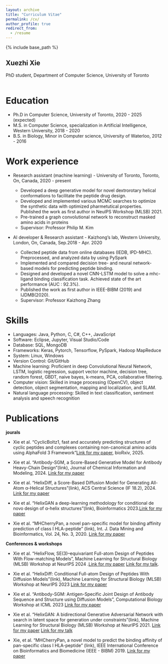 ```yaml
---
layout: archive
title: "Curriculum Vitae"
permalink: /cv/
author_profile: true
redirect_from:
  - /resume
---
```

{% include base_path %}

Xuezhi Xie
---
PhD student, Department of Computer Science, University of Toronto
<br/><br/>


Education
======
* Ph.D in Computer Science, University of Toronto, 2020 - 2025 (expected)
* M.S. in Computer Science, specialization in Artificial Intelligence, Western University, 2018 - 2020
* B.S. in Biology, Minor in Computer science, University of Waterloo, 2012 - 2016

Work experience
======
* Research assistant (machine learning) - University of Toronto, Toronto, On, Canada, 2020 - present
  * Developed a deep generative model for novel dextrorotary helical conformations to facilitate the peptide drug design.
  * Developed and implemented various MCMC searches to optimize the synthetic data with optimized pharmetutical properties. Published the work as first author in NeuIPS Workshop (MLSB) 2021.
  * Pre-trained a graph convolutional network to reconstruct masked amino acids in proteins
  * Supervisor: Professor Philip M. Kim

* AI developer & Research assistant  - Kaizhong’s lab, Western University,  London, On, Canada, Sep.2018 - Apr. 2020
  * Collected peptide data from online databases (IEDB, IPD-MHC). Preprocessed, and analyzed data by using PySpark
  * Implemented and compared decision tree- and neural network-based models for predicting peptide binding.
  * Designed and developed a novel CNN-LSTM model to solve a mhc-ligand binding classification task. Achieved state of the art performance (AUC : 92.3%).
  * Published the work as first author in IEEE-BIBM (2019) and  IJDMB(2020).
  * Supervisor: Professor Kaizhong Zhang
  
Skills
======
* Languages:  Java, Python, C, C#,  C++, JavaScript    
* Software:   Eclipse, Jupyter, Visual Studio/Code        
* Database:  SQL, MongoDB    
* Frameworks:  Keras, Pytorch, Tensorflow, PySpark, Hadoop MapReduce     
* System: Linux, Windows       
* Version Control: Git/GitHub
* Machine learning: Proficient in deep Convolutional Neural Network, LSTM, logistic regression, support vector machine, decision tree, random forest, GBDT,  naive bayes,  k-means, PCA, collaborative filtering. 
* Computer vision:  Skilled in image processing (OpenCV), object detection, object segmentation, mapping and localization, and SLAM.
* Natural language processing:  Skilled in text classification, sentiment analysis and speech recognition

Publications
======

**jourals**

* Xie et al.  “CyclicBoltz1, fast and accurately predicting structures of cyclic peptides and complexes containing non-canonical amino acids using AlphaFold 3 Framework”[Link for my paper](https://www.biorxiv.org/content/10.1101/2025.02.11.637752v1), bioRxiv, 2025.

* Xie et al.  “Antibody-SGM, a Score-Based Generative Model for Antibody Heavy-Chain Design”(link), Journal of Chemical Information and Modeling, 2024. [Link for my paper](https://pubs.acs.org/doi/10.1021/acs.jcim.4c00711)

* Xie et al.  “HelixDiff, a Score-Based Diffusion Model for Generating All-Atom α-Helical Structures”(link), ACS Central Science (IF 18.2), 2024. [Link for my paper](https://pubs.acs.org/doi/10.1021/acscentsci.3c01488)

* Xie et al.  “HelixGAN a deep-learning methodology for conditional de novo design of α-helix structures”(link), Bioinformatics 2023.[Link for my paper](https://academic.oup.com/bioinformatics/article/39/1/btad036/6991169)

* Xie et al.  “MHCherryPan, a novel pan-specific model for binding affinity prediction of class I HLA-peptide” (link),  Int. J. Data Mining and Bioinformatics, Vol. 24, No. 3, 2020. [Link for my paper](https://www.inderscienceonline.com/doi/abs/10.1504/IJDMB.2020.112850?mobileUi=0)

**Conferences & workshops**

* Xie et al.  “HelixFlow, SE(3)–equivariant Full-atom Design of Peptides With Flow-matching Models”, Machine Learning for Structural Biology (MLSB) Workshop at NeurIPS 2024 .[Link for my paper](https://www.mlsb.io/papers_2024/HelixFlow,_SE(3)%E2%80%93equivariant_Full-atom_Design_of_Peptides_With_Flow-matching_Models.pdf)  [Link for my talk](https://neurips.cc/virtual/2024/102550).
* Xie et al.  “HelixDiff: Conditional Full-atom Design of Peptides With Diffusion Models”(link), Machine Learning for Structural Biology (MLSB) Workshop at NeurIPS 2023 [Link for my paper](https://www.mlsb.io/papers_2023/HelixDiff_Conditional_Full-atom_Design_of_Peptides_With_Diffusion_Models.pdf)

* Xie et al.  “Antibody-SGM: Antigen-Specific Joint Design of Antibody Sequence and Structure using Diffusion Models”, Computational Biology Workshop at ICML 2023 [Link for my paper](https://icml-compbio.github.io/2023/papers/WCBICML2023_paper143.pdf)

* Xie et al.  “HelixGAN: A bidirectional Generative Adversarial Network with search in latent space for generation under constraints”(link), Machine Learning for Structural Biology (MLSB) Workshop at NeurIPS 2021.  [Link for my paper](https://www.mlsb.io/papers_2021/MLSB2021_HelixGAN:_A_bidirectional_Generative.pdf)  [Link for my talk](https://slideslive.com/38971343/helixgan-a-generative-adversarial-network-with-search-in-latent-space-for-generation-under-constraints?ref=speaker-93539)
  
* Xie, et al.  “MHCherryPan, a novel model to predict the binding affinity of pan-specific class I HLA-peptide” (link),  IEEE International Conference on Bioinformatics and Biomedicine (IEEE - BIBM) 2019.  [Link for my paper](https://ieeexplore.ieee.org/document/8982962)



<!-- Teaching
======
  <ul>{% for post in site.teaching %}
    {% include archive-single-cv.html %}
  {% endfor %}</ul> -->
 
